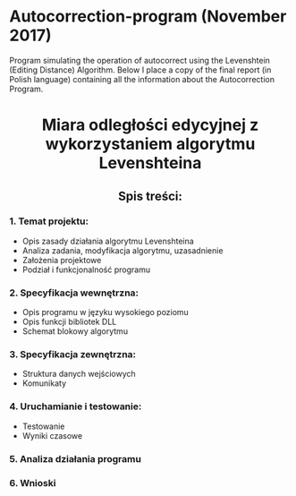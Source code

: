 # Autocorrection-program (November 2017)
Program simulating the operation of autocorrect using the Levenshtein (Editing Distance) Algorithm. 
Below I place a copy of the final report (in Polish language) containing all the information about the Autocorrection Program.



# <p align="center"> Miara odległości edycyjnej z wykorzystaniem algorytmu Levenshteina </p>

## <p align="center"> Spis treści: </p>



### 1. Temat projektu:
   - Opis zasady działania algorytmu Levenshteina
   - Analiza zadania, modyfikacja algorytmu, uzasadnienie
   - Założenia projektowe
   - Podział i funkcjonalność programu

### 2. Specyfikacja wewnętrzna:
   - Opis programu w języku wysokiego poziomu
   - Opis funkcji bibliotek DLL
   - Schemat blokowy algorytmu

### 3. Specyfikacja zewnętrzna:
   - Struktura danych wejściowych
   - Komunikaty

### 4. Uruchamianie i testowanie:
   - Testowanie
   - Wyniki czasowe

### 5. Analiza działania programu

### 6. Wnioski </p>
